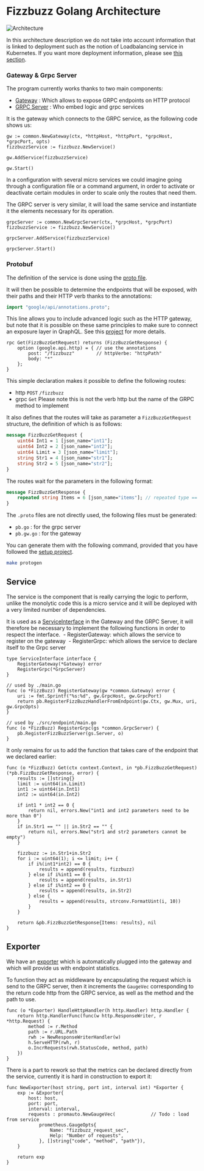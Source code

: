 # Fizzbuzz Golang Architecture

![Architecture](https://raw.github.com/reversTeam/fizzbuzz-golang/master/docs/assets/fizzbuzz-architecture.jpg)

In this architecture description we do not take into account information that is linked to deployment such as the notion of Loadbalancing service in Kubernetes. If you want more deployment information, please see [this section](https://github.com/reversTeam/fizzbuzz-golang/tree/master/docs/deployment.md).


### Gateway & Grpc Server

The program currently works thanks to two main components:
 - [Gateway](https://github.com/reversTeam/fizzbuzz-golang/tree/master/main.go) : Which allows to expose GRPC endpoints on HTTP protocol
 - [GRPC Server](https://github.com/reversTeam/fizzbuzz-golang/tree/master/src/endpoin/main.go) : Who embed logic and grpc services


It is the gateway which connects to the GRPC service, as the following code shows us:
```golang
gw := common.NewGateway(ctx, *httpHost, *httpPort, *grpcHost, *grpcPort, opts)
fizzbuzzService := fizzbuzz.NewService()

gw.AddService(fizzbuzzService)

gw.Start()
```
In a configuration with several micro services we could imagine going through a configuration file or a command argument, in order to activate or deactivate certain modules in order to scale only the routes that need them.

The GRPC server is very similar, it will load the same service and instantiate it the elements necessary for its operation.
```golang
grpcServer := common.NewGrpcServer(ctx, *grpcHost, *grpcPort)
fizzbuzzService := fizzbuzz.NewService()

grpcServer.AddService(fizzbuzzService)

grpcServer.Start()
```

### Protobuf

The definition of the service is done using the [proto file](https://github.com/reversTeam/fizzbuzz-golang/tree/master/src/endpoin/fizzbuzz/protobuff/fizzbuzz.proto).

It will then be possible to determine the endpoints that will be exposed, with their paths and their HTTP verb thanks to the annotations:
```protobuf
import "google/api/annotations.proto";
```
This line allows you to include advanced logic such as the HTTP gateway, but note that it is possible on these same principles to make sure to connect an exposure layer in QraphQL. See this [project](https://github.com/google/rejoiner) for more details.
```
rpc Get(FizzBuzzGetRequest) returns (FizzBuzzGetResponse) {
	option (google.api.http) = { // use the annotations
		post: "/fizzbuzz"        // httpVerbe: "httpPath"
		body: "*"
	};
}
```
This simple declaration makes it possible to define the following routes:
 - http `POST` `/fizzbuzz`
 - grpc `Get` Please note this is not the verb http but the name of the GRPC method to implement

It also defines that the routes will take as parameter a `FizzBuzzGetRequest` structure, the definition of which is as follows:
```protobuf
message FizzBuzzGetRequest {
	uint64 Int1 = 1 [json_name="int1"];
	uint64 Int2 = 2 [json_name="int2"];
	uint64 Limit = 3 [json_name="limit"];
	string Str1 = 4 [json_name="str1"];
	string Str2 = 5 [json_name="str2"];
}
```

The routes wait for the parameters in the following format:
```protobuf
message FizzBuzzGetResponse {
	repeated string Items = 6 [json_name="items"]; // repeated type == []type
}
```

The `.proto` files are not directly used, the following files must be generated:
  - `pb.go` : for the grpc server
  - `pb.gw.go` : for the gateway

You can generate them with the following command, provided that you have followed the [setup project](https://github.com/reversTeam/fizzbuzz-golang/tree/master/docs/setup.md).
```bash
make protogen
```

## Service

The service is the component that is really carrying the logic to perform, unlike the monolytic code this is a micro service and it will be deployed with a very limited number of dependencies.

It is used as a [ServiceInterface](https://github.com/reversTeam/fizzbuzz-golang/tree/master/src/common/service.go) in the Gateway and the GRPC Server, it will therefore be necessary to implement the following functions in order to respect the interface.
 - RegisterGateway: which allows the service to register on the gateway
 - RegisterGrpc: which allows the service to declare itself to the Grpc server

```golang
type ServiceInterface interface {
	RegisterGateway(*Gateway) error
	RegisterGrpc(*GrpcServer)
}

// used by ./main.go
func (o *FizzBuzz) RegisterGateway(gw *common.Gateway) error {
	uri := fmt.Sprintf("%s:%d", gw.GrpcHost, gw.GrpcPort)
	return pb.RegisterFizzBuzzHandlerFromEndpoint(gw.Ctx, gw.Mux, uri, gw.GrpcOpts)
}

// used by ./src/endpoint/main.go
func (o *FizzBuzz) RegisterGrpc(gs *common.GrpcServer) {
	pb.RegisterFizzBuzzServer(gs.Server, o)
}
```

It only remains for us to add the function that takes care of the endpoint that we declared earlier:
```golang
func (o *FizzBuzz) Get(ctx context.Context, in *pb.FizzBuzzGetRequest) (*pb.FizzBuzzGetResponse, error) {
	results := []string{}
	limit := uint64(in.Limit)
	int1 := uint64(in.Int1)
	int2 := uint64(in.Int2)

	if int1 * int2 == 0 {
		return nil, errors.New("int1 and int2 parameters need to be more than 0")
	}
	if in.Str1 == "" || in.Str2 == "" {
		return nil, errors.New("str1 and str2 parameters cannot be empty")
	}

	fizzbuzz := in.Str1+in.Str2
	for i := uint64(1); i <= limit; i++ {
		if i%(int1*int2) == 0 {
			results = append(results, fizzbuzz)
		} else if i%int1 == 0 {
			results = append(results, in.Str1)
		} else if i%int2 == 0 {
			results = append(results, in.Str2)
		} else {
			results = append(results, strconv.FormatUint(i, 10))
		}
	}
	
	return &pb.FizzBuzzGetResponse{Items: results}, nil
}
```


## Exporter

We have an [exporter](https://github.com/reversTeam/fizzbuzz-golang/tree/master/src/common/exporter.go) which is automatically plugged into the gateway and which will provide us with endpoint statistics.

To function they act as middleware by encapsulating the request which is send to the GRPC server, then it increments the `GaugeVec` corresponding to the return code http from the GRPC service, as well as the method and the path to use.

```golang
func (o *Exporter) HandleHttpHandler(h http.Handler) http.Handler {
	return http.HandlerFunc(func(w http.ResponseWriter, r *http.Request) {
		method := r.Method
		path := r.URL.Path
		rwh := NewResponseWriterHandler(w)
		h.ServeHTTP(rwh, r)
		o.IncrRequests(rwh.StatusCode, method, path)
	})
}
```

There is a part to rework so that the metrics can be declared directly from the service, currently it is hard in construction to export it:
```golang
func NewExporter(host string, port int, interval int) *Exporter {
	exp := &Exporter{
		host: host,
		port: port,
		interval: interval,
		requests : promauto.NewGaugeVec(             // Todo : load from service
			prometheus.GaugeOpts{
				Name: "fizzbuzz_request_sec",
				Help: "Number of requests",
			}, []string{"code", "method", "path"}),
	}

	return exp
}
```